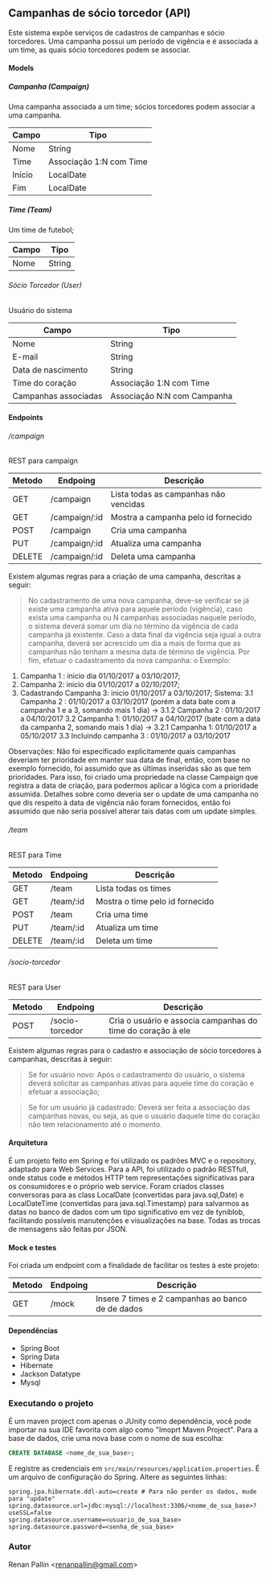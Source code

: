 ## Campanhas de sócio torcedor (API)
Este sistema expõe serviços de cadastros de campanhas e sócio torcedores. Uma campanha possui um período de vigência e é associada a um time, as quais sócio torcedores podem se associar.

#### Models
##### Campanha (Campaign)
Uma campanha associada a um time; sócios torcedores podem associar a uma campanha.

| Campo         | Tipo        |
| ------------- | ------------- |
| Nome          | String |
| Time          | Associação 1:N com Time |
| Início        | LocalDate |
| Fim           | LocalDate |

##### Time (Team)
Um time de futebol;

| Campo         | Tipo        |
| ------------- | ------------- |
| Nome          | String |

###### Sócio Torcedor (User)
Usuário do sistema

| Campo         | Tipo        |
| ------------- | ------------- |
| Nome          | String |
| E-mail          | String |
| Data de nascimento | String |
| Time do coração   | Associação 1:N com Time |
| Campanhas associadas   | Associação N:N com Campanha |


#### Endpoints
###### /campaign
REST para campaign

| Metodo        | Endpoing | Descrição                             |
| ------------- | -------- | --------------------------------------|
| GET | /campaign | Lista todas as campanhas não vencidas |
| GET | /campaign/:id | Mostra a campanha pelo id fornecido |
| POST | /campaign | Cria uma campanha |
| PUT | /campaign/:id | Atualiza uma campanha |
| DELETE | /campaign/:id | Deleta uma campanha |

Existem algumas regras para a criação de uma campanha, descritas a seguir:
> No cadastramento de uma nova campanha, deve-se verificar se já existe uma campanha
ativa para aquele período (vigência), caso exista uma campanha ou N campanhas associadas
naquele período, o sistema deverá somar um dia no término da vigência de cada campanha
já existente. Caso a data final da vigência seja igual a outra campanha, deverá ser acrescido
um dia a mais de forma que as campanhas não tenham a mesma data de término de
vigência. Por fim, efetuar o cadastramento da nova campanha:
o Exemplo:
1. Campanha 1 : inicio dia 01/10/2017 a 03/10/2017;
2. Campanha 2: inicio dia 01/10/2017 a 02/10/2017;
3. Cadastrando Campanha 3: inicio 01/10/2017 a 03/10/2017;
 Sistema:
    3.1 Campanha 2 : 01/10/2017 a 03/10/2017 (porém a data bate com a campanha 1 e a 3, somando mais 1 dia)
    -> 3.1.2 Campanha 2 : 01/10/2017 a 04/10/2017
    3.2 Campanha 1: 01/10/2017 a 04/10/2017 (bate com a data da campanha 2, somando mais 1 dia)
    -> 3.2.1 Campanha 1: 01/10/2017 a 05/10/2017
    3.3 Incluindo campanha 3 : 01/10/2017 a 03/10/2017

Observações:
Não foi especificado explicitamente quais campanhas deveriam ter prioridade em manter sua data de final, então, com base no exemplo fornecido, foi assumido que as últimas inseridas são as que tem prioridades. Para isso, foi criado uma propriedade na classe Campaign que registra a data de criação, para podermos aplicar a lógica com a prioridade assumida.
Detalhes sobre como deveria ser o update de uma campanha no que dis respeito à data de vigência não foram fornecidos, então foi assumido que não seria possível alterar tais datas com um update simples.

###### /team
REST para Time

| Metodo        | Endpoing | Descrição                             |
| ------------- | -------- | --------------------------------------|
| GET | /team | Lista todas os times |
| GET | /team/:id | Mostra o time pelo id fornecido |
| POST | /team | Cria uma time |
| PUT | /team/:id | Atualiza um time |
| DELETE | /team/:id | Deleta um time |

###### /socio-torcedor
REST para User

| Metodo        | Endpoing | Descrição                             |
| ------------- | -------- | --------------------------------------|
| POST | /socio-torcedor | Cria o usuário e associa campanhas do time do coração à ele |

Existem algumas regras para o cadastro e associação de sócio torcedores à campanhas, descritas à seguir:
> Se for usuário novo: Após o cadastramento do usuário, o sistema deverá
solicitar as campanhas ativas para aquele time do coração e efetuar a
associação;

>  Se for um usuário já cadastrado: Deverá ser feita a associação das
campanhas novas, ou seja, as que o usuário daquele time do coração não
tem relacionamento até o momento.

#### Arquitetura
É um projeto feito em Spring e foi utilizado os padrões MVC e o repository, adaptado para Web Services.
Para a API, foi utilizado o padrão RESTfull, onde status code e métodos HTTP tem representações significativas para os consumidores e o próprio web service.
Foram criados classes conversoras para as class LocalDate (convertidas para java.sql,Date) e LocalDateTime (convertidas para java.sql.Timestamp) para salvarmos as datas no banco de dados com um tipo significativo em vez de tyniblob, facilitando possíveis manutenções e visualizações na base.
Todas as trocas de mensagens são feitas por JSON.

#### Mock e testes
Foi criada um endpoint com a finalidade de facilitar os testes à este projeto:

| Metodo        | Endpoing | Descrição                             |
| ------------- | -------- | --------------------------------------|
| GET | /mock | Insere 7 times e 2 campanhas ao banco de de dados |

#### Dependências
 - Spring Boot
 - Spring Data
 - Hibernate
 - Jackson Datatype
 - Mysql


### Executando o projeto
É um maven project com apenas o JUnity como dependência, você pode importar na sua IDE favorita com algo como "Imoprt Maven Project".
Para a base de dados, crie uma nova base com o nome de sua escolha:
```sql
CREATE DATABASE <nome_de_sua_base>;
```
E registre as credenciais em `src/main/resources/application.properties`. É um arquivo de configuração do Spring. Altere as seguintes linhas:

```properties
spring.jpa.hibernate.ddl-auto=create # Para não perder os dados, mude para "update"
spring.datasource.url=jdbc:mysql://localhost:3306/<nome_de_sua_base>?useSSL=false
spring.datasource.username=<usuario_de_sua_base>
spring.datasource.password=<senha_de_sua_base>
```

### Autor
Renan Pallin \<renanpallin@gmail.com\>
